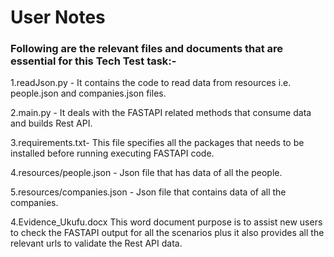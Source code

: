 # User Notes

### Following are the relevant files and documents that are essential for this Tech Test task:-

1.readJson.py - It contains the code to read data from resources i.e. people.json and companies.json files.

2.main.py - It deals with the FASTAPI related methods that consume data and builds Rest API.

3.requirements.txt- This file specifies all the packages that needs to be installed before running executing FASTAPI code.

4.resources/people.json - Json file that has data of all the people.

5.resources/companies.json - Json file that contains data of all the companies.

4.Evidence_Ukufu.docx This word document purpose is to assist new users to check the FASTAPI output for all the scenarios plus it also provides all the relevant urls to validate the Rest API data.
